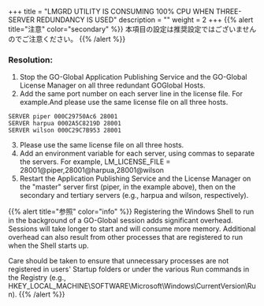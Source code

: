 +++
title = "LMGRD UTILITY IS CONSUMING 100% CPU WHEN THREE-SERVER REDUNDANCY IS USED"
description = ""
weight = 2
+++
{{% alert title="注意" color="secondary" %}}
本項目の設定は推奨設定ではございませんのでご注意ください。
{{% /alert %}}

### Resolution:
1. Stop the GO-Global Application Publishing Service and the GO-Global License Manager on all three redundant GOGlobal Hosts.
2. Add the same port number on each server line in the license file. For example.And please use the same license file on all three hosts. 

```
SERVER piper 000C29750Ac6 28001
SERVER harpua 0002A5C8219D 28001
SERVER wilson 000C29C7B953 28001
```
3. Please use the same license file on all three hosts.
4. Add an environment variable for each server, using commas to separate the servers. For example, LM_LICENSE_FILE = 28001@piper,28001@harpua,28001@wilson
5. Restart the Application Publishing Service and the License Manager on the "master" server first (piper, in the example above), then on the secondary and tertiary servers (e.g., harpua and wilson, respectively).

{{% alert title="参照" color="info" %}}
Registering the Windows Shell to run in the background of a GO-Global session adds significant overhead. Sessions will take longer to start and will consume more memory. Additional overhead can also result from other processes that are registered to run when the Shell starts up.

Care should be taken to ensure that unnecessary processes are not registered in users' Startup folders or under the various Run commands in the Registry (e.g., HKEY_LOCAL_MACHINE\SOFTWARE\Microsoft\Windows\CurrentVersion\Run).
{{% /alert %}}